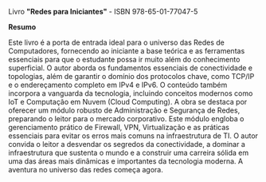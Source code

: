 Livro **"Redes para Iniciantes"** - ISBN 978-65-01-77047-5

**Resumo**

Este livro é a porta de entrada ideal para o universo das Redes de Computadores, fornecendo ao iniciante a base teórica e as ferramentas essenciais para que o estudante possa ir muito além do conhecimento superficial. O autor aborda os fundamentos essenciais de conectividade e topologias, além de garantir o domínio dos protocolos chave, como TCP/IP e o endereçamento completo em IPv4 e IPv6. O conteúdo também incorpora a vanguarda da tecnologia, incluindo conceitos modernos como IoT e Computação em Nuvem (Cloud Computing).
A obra se destaca por oferecer um módulo robusto de Administração e Segurança de Redes, preparando o leitor para o mercado corporativo. Este módulo engloba o gerenciamento prático de Firewall, VPN, Virtualização e as práticas essenciais para evitar os erros mais comuns na infraestrutura de TI. O autor convida o leitor a desvendar os segredos da conectividade, a dominar a infraestrutura que sustenta o mundo e a construir uma carreira sólida em uma das áreas mais dinâmicas e importantes da tecnologia moderna. A aventura no universo das redes começa agora.
